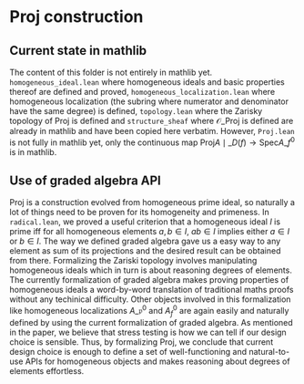 # Proj construction

## Current state in mathlib

The content of this folder is not entirely in mathlib yet. `homogeneous_ideal.lean` where homogeneous ideals and basic properties thereof are defined and proved, `homogeneous_localization.lean` where homogeneous localization (the subring where numerator and denominator have the same degree) is defined, `topology.lean` where the Zarisky topology of $\mathrm{Proj}$ is defined and `structure_sheaf` where $\mathcal{O}\_{\mathrm{Proj}}$ is defined are already in mathlib and have been copied here verbatim. However, `Proj.lean` is not fully in mathlib yet, only the continuous map $\mathrm{Proj}A\mid\_{D(f)}\to\mathrm{Spec}A\_f^0$ is in mathlib.

## Use of graded algebra API

$\mathrm{Proj}$ is a construction evolved from homogeneous prime ideal, so naturally a lot of things need to be proven for its homogeneity and primeness. In `radical.lean`, we proved a useful criterion that a homogeneous ideal $I$ is prime iff for all homogeneous elements $a,b\in I$, $ab\in I$ implies either $a\in I$ or $b\in I$. The way we defined graded algebra gave us a easy way to any element as sum of its projections and the desired result can be obtained from there. Formalizing the Zariski topology involves manipulating homogeneous ideals which in turn is about reasoning degrees of elements. The currently formalization of graded algebra makes proving properties of homogeneous ideals a word-by-word translation of traditional maths proofs without any techinical difficulty. Other objects involved in this formalization like homogeneous localizations $A\_\mathfrak p^0$ and $A^0_f$ are again easily and naturally defined by using the current formalization of graded algebra. As mentioned in the paper, we believe that stress testing is how we can tell if our design choice is sensible. Thus, by formalizing $\mathrm{Proj}$, we conclude that current design choice is enough to define a set of well-functioning and natural-to-use APIs for homogeneous objects and makes reasoning about degrees of elements effortless.